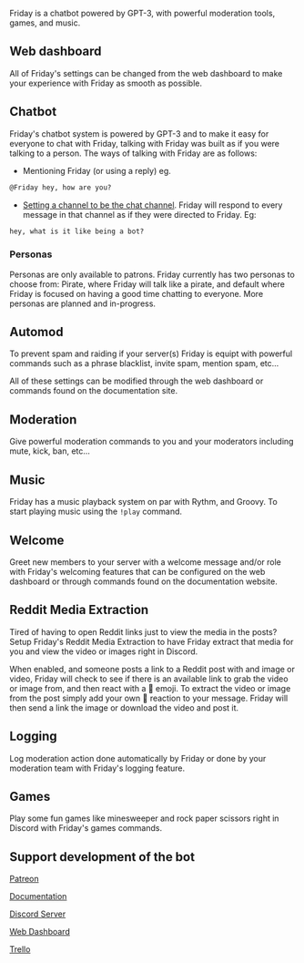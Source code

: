 Friday is a chatbot powered by GPT-3, with powerful moderation tools, games, and music.

## Web dashboard

All of Friday's settings can be changed from the web dashboard to make your experience with Friday as smooth as possible.

## Chatbot

Friday's chatbot system is powered by GPT-3 and to make it easy for everyone to chat with Friday, talking with Friday was built as if you were talking to a person. The ways of talking with Friday are as follows:

- Mentioning Friday (or using a reply) eg.

```md
@Friday hey, how are you?
```

- [Setting a channel to be the chat channel](/commands/moderation/#chatchannel). Friday will respond to every message in that channel as if they were directed to Friday. Eg:

```md
hey, what is it like being a bot?
```

### Personas

Personas are only available to patrons. Friday currently has two personas to choose from: Pirate, where Friday will talk like a pirate, and default where Friday is focused on having a good time chatting to everyone. More personas are planned and in-progress.

## Automod

To prevent spam and raiding if your server(s) Friday is equipt with powerful commands such as a phrase blacklist, invite spam, mention spam, etc...

All of these settings can be modified through the web dashboard or commands found on the documentation site.

## Moderation

Give powerful moderation commands to you and your moderators including mute, kick, ban, etc...

## Music

Friday has a music playback system on par with Rythm, and Groovy. To start playing music using the `!play` command.

## Welcome

Greet new members to your server with a welcome message and/or role with Friday's welcoming features that can be configured on the web dashboard or through commands found on the documentation website.

## Reddit Media Extraction

Tired of having to open Reddit links just to view the media in the posts? Setup Friday's Reddit Media Extraction to have Friday extract that media for you and view the video or images right in Discord.

When enabled, and someone posts a link to a Reddit post with and image or video, Friday will check to see if there is an available link to grab the video or image from, and then react with a 🔗 emoji. To extract the video or image from the post simply add your own 🔗 reaction to your message. Friday will then send a link the image or download the video and post it.

## Logging

Log moderation action done automatically by Friday or done by your moderation team with Friday's logging feature.

## Games

Play some fun games like minesweeper and rock paper scissors right in Discord with Friday's games commands.

## Support development of the bot

[Patreon](https://www.patreon.com/join/fridaybot)

[Documentation](https://docs.friday-bot.com/)

[Discord Server](https://discord.com/invite/NTRuFjU)

[Web Dashboard](https://friday-bot.com/)

[Trello](https://trello.com/b/SCI2mZzR/friday-bot)
